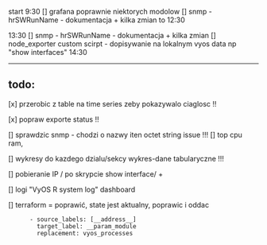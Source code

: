 

start 9:30
[] grafana poprawnie niektorych modolow 
[] snmp - hrSWRunName - dokumentacja + kilka zmian
to 12:30

13:30 
[] snmp - hrSWRunName - dokumentacja + kilka zmian
[] node_exporter custom scirpt - dopisywanie na lokalnym vyos data np "show interfaces"
14:30

***
## todo:
[x] przerobic z table na time series zeby pokazywalo ciaglosc !!

[x] popraw exporte status !!

[] sprawdzic snmp - chodzi o nazwy iten octet string issue !!!
[] top cpu ram,

[] wykresy do kazdego dzialu/sekcy wykres-dane tabularyczne !!!

[] pobieranie IP / po skrypcie show interface/ + 

[] logi "VyOS R system log" dashboard



[] terraform = poprawić, state jest aktualny, poprawic i oddac

```
      - source_labels: [__address__]
        target_label: __param_module
        replacement: vyos_processes 
```

